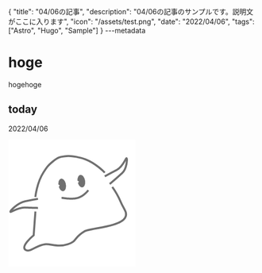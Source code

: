 {
  "title": "04/06の記事",
  "description": "04/06の記事のサンプルです。説明文がここに入ります",
  "icon": "/assets/test.png",
  "date": "2022/04/06",
  "tags": ["Astro", "Hugo", "Sample"]
}
---metadata

# hoge
hogehoge

## today
2022/04/06

![img](/assets/test.png)